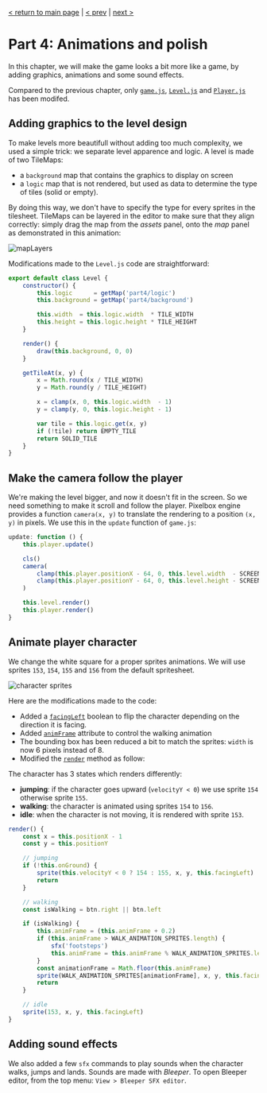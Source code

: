 [< return to main page](https://github.com/cstoquer/platformerTutorial) | [< prev](https://github.com/cstoquer/platformerTutorial/tree/master/src/part3_level) | [next >](https://github.com/cstoquer/platformerTutorial/tree/master/src/part5_scenes)
# Part 4: Animations and polish

In this chapter, we will make the game looks a bit more like a game, by adding graphics, animations and some sound effects.

Compared to the previous chapter, only [`game.js`](https://github.com/cstoquer/platformerTutorial/blob/master/src/part4_animations/game.js), [`Level.js`](https://github.com/cstoquer/platformerTutorial/blob/master/src/part4_animations/Level.js) and [`Player.js`](https://github.com/cstoquer/platformerTutorial/blob/master/src/part4_animations/Player.js) has been modifed.

## Adding graphics to the level design
To make levels more beautifull without adding too much complexity, we used a simple trick: we separate level apparence and logic.
A level is made of two TileMaps:
- a `background` map that contains the graphics to display on screen
- a `logic` map that is not rendered, but used as data to determine the type of tiles (solid or empty).

By doing this way, we don't have to specify the type for every sprites in the tilesheet. TileMaps can be layered in the editor to make sure that they align correctly: simply drag the map from the *assets* panel, onto the *map* panel as demonstrated in this animation:

![mapLayers](https://user-images.githubusercontent.com/2462139/86436473-4b2b3900-bd3d-11ea-8de4-fb13642d8a9a.gif)

Modifications made to the `Level.js` code are straightforward:

```js
export default class Level {
	constructor() {
		this.logic      = getMap('part4/logic')
		this.background = getMap('part4/background')

		this.width  = this.logic.width  * TILE_WIDTH
		this.height = this.logic.height * TILE_HEIGHT
	}

	render() {
		draw(this.background, 0, 0)
	}

	getTileAt(x, y) {
		x = Math.round(x / TILE_WIDTH)
		y = Math.round(y / TILE_HEIGHT)

		x = clamp(x, 0, this.logic.width  - 1)
		y = clamp(y, 0, this.logic.height - 1)

		var tile = this.logic.get(x, y)
		if (!tile) return EMPTY_TILE
		return SOLID_TILE
	}
}
```

## Make the camera follow the player

We're making the level bigger, and now it doesn't fit in the screen. So we need something to make it scroll and follow the player. Pixelbox engine provides a function `camera(x, y)` to translate the rendering to a position `(x, y)` in pixels. We use this in the `update` function of `game.js`:

```js
update: function () {
	this.player.update()

	cls()
	camera(
		clamp(this.player.positionX - 64, 0, this.level.width  - SCREEN_WIDTH),
		clamp(this.player.positionY - 64, 0, this.level.height - SCREEN_HEIGHT)
	)

	this.level.render()
	this.player.render()
}
```

## Animate player character
We change the white square for a proper sprites animations. We will use sprites `153`, `154`, `155` and `156` from the default spritesheet.

![character sprites](https://user-images.githubusercontent.com/2462139/86437243-099b8d80-bd3f-11ea-941a-d5cb5fcb6478.png)

Here are the modifications made to the code:

- Added a [`facingLeft`](https://github.com/cstoquer/platformerTutorial/blob/master/src/part4_animations/Player.js#L21) boolean to flip the character depending on the direction it is facing.
- Added [`animFrame`](https://github.com/cstoquer/platformerTutorial/blob/master/src/part4_animations/Player.js#L22) attribute to control the walking animation
- The bounding box has been reduced a bit to match the sprites: `width` is now 6 pixels instead of 8.
- Modified the [`render`](https://github.com/cstoquer/platformerTutorial/blob/master/src/part4_animations/Player.js#L124-L150) method as follow:

The character has 3 states which renders differently:
- **jumping**: if the character goes upward (`velocityY < 0`) we use sprite `154` otherwise sprite `155`.
- **walking**: the character is animated using sprites `154` to `156`.
- **idle**: when the character is not moving, it is rendered with sprite `153`.

```js
render() {
	const x = this.positionX - 1
	const y = this.positionY

	// jumping
	if (!this.onGround) {
		sprite(this.velocityY < 0 ? 154 : 155, x, y, this.facingLeft)
		return
	}

	// walking
	const isWalking = btn.right || btn.left

	if (isWalking) {
		this.animFrame = (this.animFrame + 0.2)
		if (this.animFrame > WALK_ANIMATION_SPRITES.length) {
			sfx('footsteps')
			this.animFrame = this.animFrame % WALK_ANIMATION_SPRITES.length
		}
		const animationFrame = Math.floor(this.animFrame)
		sprite(WALK_ANIMATION_SPRITES[animationFrame], x, y, this.facingLeft)
		return
	}

	// idle
	sprite(153, x, y, this.facingLeft)
}
```

## Adding sound effects

We also added a few `sfx` commands to play sounds when the character walks, jumps and lands. Sounds are made with *Bleeper*. To open Bleeper editor, from the top menu: `View > Bleeper SFX editor`.

